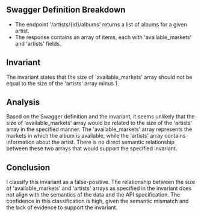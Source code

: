 ## Swagger Definition Breakdown
- The endpoint '/artists/{id}/albums' returns a list of albums for a given artist.
- The response contains an array of items, each with 'available_markets' and 'artists' fields.

## Invariant
The invariant states that the size of 'available_markets' array should not be equal to the size of the 'artists' array minus 1.

## Analysis
Based on the Swagger definition and the invariant, it seems unlikely that the size of 'available_markets' array would be related to the size of the 'artists' array in the specified manner. The 'available_markets' array represents the markets in which the album is available, while the 'artists' array contains information about the artist. There is no direct semantic relationship between these two arrays that would support the specified invariant.

## Conclusion
I classify this invariant as a false-positive. The relationship between the size of 'available_markets' and 'artists' arrays as specified in the invariant does not align with the semantics of the data and the API specification. The confidence in this classification is high, given the semantic mismatch and the lack of evidence to support the invariant.
